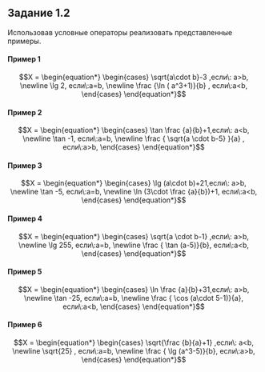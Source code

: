 ##  Задание 1.2

Использовав условные операторы реализовать представленные примеры.
#### Пример 1
$$X = \begin{equation*}
\begin{cases}
 \sqrt{a\cdot b}-3 ,если\: a>b, \newline
 \lg 2, если\:a=b, \newline
 \frac {\ln ( a^3+1)}{b} , если\:a<b,
\end{cases}
\end{equation*}$$
#### Пример 2
$$X = \begin{equation*}
\begin{cases}
 \tan \frac {a}{b}+1,если\: a<b, \newline
 \tan -1, если\:a=b, \newline
 \frac { \sqrt{a \cdot b-5} }{a} , если\:a>b,
\end{cases}
\end{equation*}$$

#### Пример 3
$$X = \begin{equation*}
\begin{cases}
 \lg (a\cdot b)+21,если\: a>b, \newline
 \tan -5, если\:a=b, \newline
 \ln (3\cdot \frac {a}{b})+1, если\:a<b,
\end{cases}
\end{equation*}$$

#### Пример 4
$$X = \begin{equation*}
\begin{cases}
 \sqrt{a \cdot b-1} ,если\: a>b, \newline
 \lg 255, если\:a=b, \newline
 \frac { \tan (a-5)}{b}, если\:a<b,
\end{cases}
\end{equation*}$$

#### Пример 5
$$X = \begin{equation*}
\begin{cases}
 \ln \frac {a}{b}+31,если\: a>b, \newline
 \tan -25, если\:a=b, \newline
 \frac { \cos (a\cdot 5-1)}{a}, если\:a<b,
\end{cases}
\end{equation*}$$

#### Пример 6
$$X = \begin{equation*}
\begin{cases}
 \sqrt{\frac {b}{a}+1} ,если\: a<b, \newline
 \sqrt{25} , если\:a=b, \newline
 \frac { \lg (a^3-5)}{b}, если\:a>b,
\end{cases}
\end{equation*}$$